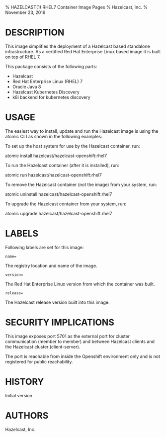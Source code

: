 % HAZELCAST(1) RHEL7 Container Image Pages
% Hazelcast, Inc.
% November 23, 2016


# DESCRIPTION

This image simplifies the deployment of a Hazelcast based standalone infrastructure. As a certified
Red Hat Enterprise Linux based image it is built on top of RHEL 7. 

This package consists of the following parts:

 * Hazelcast
 * Red Hat Enterprise Linux (RHEL) 7
 * Oracle Java 8
 * Hazelcast Kubernetes Discovery
 * k8i backend for kubernetes discovery


# USAGE

The easiest way to install, update and run the Hazelcast image is using the atomic CLI as shown in the
following examples:

To set up the host system for use by the Hazelcast container, run:

  atomic install hazelcast/hazelcast-openshift:rhel7

To run the Hazelcast container (after it is installed), run:

  atomic run hazelcast/hazelcast-openshift:rhel7

To remove the Hazelcast container (not the image) from your system, run:

  atomic uninstall hazelcast/hazelcast-openshift:rhel7

To upgrade the Hazelcast container from your system, run:

  atomic upgrade hazelcast/hazelcast-openshift:rhel7


# LABELS

Following labels are set for this image:

`name=`

The registry location and name of the image.

`version=`

The Red Hat Enterprise Linux version from which the container was built.

`release=`

The Hazelcast release version built into this image.


# SECURITY IMPLICATIONS

This image exposes port 5701 as the external port for cluster communication (member to member)
and between Hazelcast clients and the Hazelcast cluster (client-server).

The port is reachable from inside the Openshift environment only and is not registered for public
reachability.


# HISTORY

Initial version


# AUTHORS

Hazelcast, Inc.


